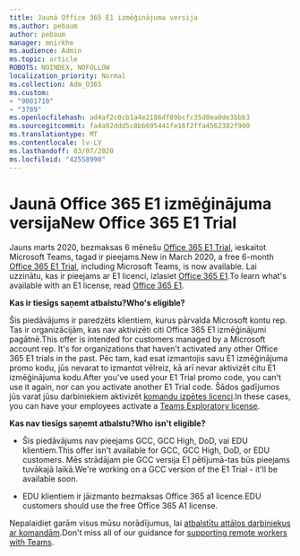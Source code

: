 ```yaml
---
title: Jaunā Office 365 E1 izmēģinājuma versija
ms.author: pebaum
author: pebaum
manager: mnirkhe
ms.audience: Admin
ms.topic: article
ROBOTS: NOINDEX, NOFOLLOW
localization_priority: Normal
ms.collection: Adm_O365
ms.custom:
- "9001710"
- "3789"
ms.openlocfilehash: ad4af2c0cb1a4e2186df89bcfc35d0ea0de3bbb3
ms.sourcegitcommit: fa4a92ddd5c8bb695441fe16f2ffa4562382f900
ms.translationtype: MT
ms.contentlocale: lv-LV
ms.lasthandoff: 03/07/2020
ms.locfileid: "42558990"
---
```

# <a name="new-office-365-e1-trial"></a><span data-ttu-id="86c34-102">Jaunā Office 365 E1 izmēģinājuma versija</span><span class="sxs-lookup"><span data-stu-id="86c34-102">New Office 365 E1 Trial</span></span>

<span data-ttu-id="86c34-103">Jauns marts 2020, bezmaksas 6 mēnešu [Office 365 E1 Trial](https://docs.microsoft.com/MicrosoftTeams/e1-trial-license), ieskaitot Microsoft Teams, tagad ir pieejams.</span><span class="sxs-lookup"><span data-stu-id="86c34-103">New in March 2020, a free 6-month [Office 365 E1 Trial](https://docs.microsoft.com/MicrosoftTeams/e1-trial-license), including Microsoft Teams, is now available.</span></span> <span data-ttu-id="86c34-104">Lai uzzinātu, kas ir pieejams ar E1 licenci, izlasiet [Office 365 E1](https://www.microsoft.com/microsoft-365/business/office-365-enterprise-e1-business-software).</span><span class="sxs-lookup"><span data-stu-id="86c34-104">To learn what's available with an E1 license, read [Office 365 E1](https://www.microsoft.com/microsoft-365/business/office-365-enterprise-e1-business-software).</span></span>

<span data-ttu-id="86c34-105">**Kas ir tiesīgs saņemt atbalstu?**</span><span class="sxs-lookup"><span data-stu-id="86c34-105">**Who's eligible?**</span></span>

<span data-ttu-id="86c34-106">Šis piedāvājums ir paredzēts klientiem, kurus pārvalda Microsoft kontu rep. Tas ir organizācijām, kas nav aktivizēti citi Office 365 E1 izmēģinājumi pagātnē.</span><span class="sxs-lookup"><span data-stu-id="86c34-106">This offer is intended for customers managed by a Microsoft account rep. It's for organizations that haven't activated any other Office 365 E1 trials in the past.</span></span> <span data-ttu-id="86c34-107">Pēc tam, kad esat izmantojis savu E1 izmēģinājuma promo kodu, jūs nevarat to izmantot vēlreiz, kā arī nevar aktivizēt citu E1 izmēģinājuma kodu.</span><span class="sxs-lookup"><span data-stu-id="86c34-107">After you've used your E1 Trial promo code, you can't use it again, nor can you activate another E1 Trial code.</span></span> <span data-ttu-id="86c34-108">Šādos gadījumos jūs varat jūsu darbiniekiem aktivizēt [komandu izpētes licenci](https://docs.microsoft.com/MicrosoftTeams/teams-exploratory).</span><span class="sxs-lookup"><span data-stu-id="86c34-108">In these cases, you can have your employees activate a [Teams Exploratory license](https://docs.microsoft.com/MicrosoftTeams/teams-exploratory).</span></span>

<span data-ttu-id="86c34-109">**Kas nav tiesīgs saņemt atbalstu?**</span><span class="sxs-lookup"><span data-stu-id="86c34-109">**Who isn't eligible?**</span></span>

- <span data-ttu-id="86c34-110">Šis piedāvājums nav pieejams GCC, GCC High, DoD, vai EDU klientiem.</span><span class="sxs-lookup"><span data-stu-id="86c34-110">This offer isn't available for GCC, GCC High, DoD, or EDU customers.</span></span> <span data-ttu-id="86c34-111">Mēs strādājam pie GCC versija E1 pētījumā-tas būs pieejams tuvākajā laikā.</span><span class="sxs-lookup"><span data-stu-id="86c34-111">We're working on a GCC version of the E1 Trial - it'll be available soon.</span></span>

 - <span data-ttu-id="86c34-112">EDU klientiem ir jāizmanto bezmaksas Office 365 a1 licence.</span><span class="sxs-lookup"><span data-stu-id="86c34-112">EDU customers should use the free Office 365 A1 license.</span></span>

<span data-ttu-id="86c34-113">Nepalaidiet garām visus mūsu norādījumus, lai [atbalstītu attālos darbiniekus ar komandām](https://docs.microsoft.com/MicrosoftTeams/support-remote-work-with-teams).</span><span class="sxs-lookup"><span data-stu-id="86c34-113">Don't miss all of our guidance for [supporting remote workers with Teams](https://docs.microsoft.com/MicrosoftTeams/support-remote-work-with-teams).</span></span>
